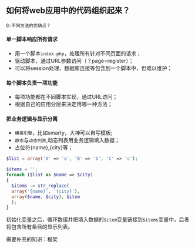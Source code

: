 如何将web应用中的代码组织起来？
---
    Q:不同方法的优缺点？
#### 单一脚本响应所有请求
* 用一个脚本`index.php`，处理所有针对不同页面的请求；
* 驱动脚本，通过URL参数访问（？page=register）；
* 可以将session处理、数据库连接等包含到一个脚本中，但难以维护；

#### 每个脚本负责一项功能
* 每项功能都在不同脚本实现，通过URL访问；
* 根据自己的应用分层来决定用哪一种方法；

#### 把业务逻辑与显示分离
* `模板引擎`，比如smarty，大神可以自写模板;
* `静态`与`动态列表`,动态列表用业务逻辑填入数据；
* 占位符{name},{city}等；

```php
$list = array('A' => 'a', 'B' => 'b', 'C' => 'c');

$items = '';
foreach ($list as $name => $city) 
{ 
  $items .= str_replace(
  array('{name}', '{city}'),
  array($name, $city), $item
  );
}
```
初始化变量之后，循环数组并把填入数据的`$item`变量链接到`$items`变量中，后者将包含所有条目的显示列表。

需要补充的知识：框架

